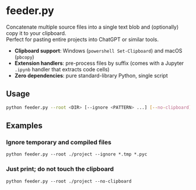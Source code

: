 # feeder.py

Concatenate multiple source files into a single text blob and (optionally)
copy it to your clipboard.  
Perfect for pasting entire projects into ChatGPT or similar tools.

- **Clipboard support**: Windows (`powershell Set-Clipboard`) and macOS (`pbcopy`)
- **Extension handlers**: pre-process files by suffix (comes with a Jupyter
  `.ipynb` handler that extracts code cells)
- **Zero dependencies**: pure standard-library Python, single script

## Usage

```bash
python feeder.py --root <DIR> [--ignore <PATTERN> ...] [--no-clipboard]
```

## Examples

### Ignore temporary and compiled files

```shell
python feeder.py --root ./project --ignore *.tmp *.pyc
```

### Just print; do not touch the clipboard

```shell
python feeder.py --root ./project --no-clipboard
```
